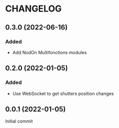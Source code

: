 # CHANGELOG

## 0.3.0 (2022-06-16)

### Added

- Add NodOn Multifonctions modules

## 0.2.0 (2022-01-05)

### Added

- Use WebSocket to get shutters position changes

## 0.0.1 (2022-01-05)

Initial commit
